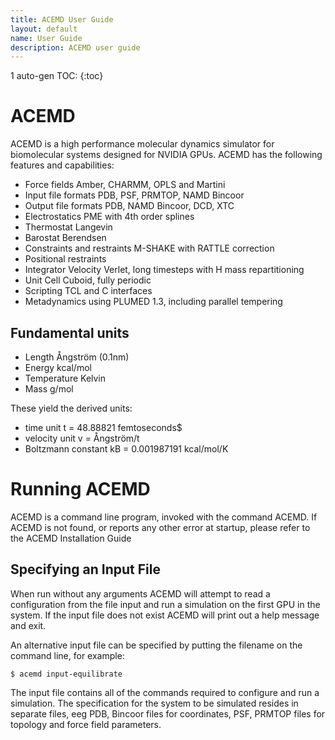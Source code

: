 ```yaml
---
title: ACEMD User Guide
layout: default
name: User Guide
description: ACEMD user guide
---
```



1 auto-gen TOC:
{:toc}

ACEMD
=====

ACEMD is a high performance molecular dynamics simulator for biomolecular systems designed for NVIDIA GPUs. ACEMD has the following features and capabilities:

* Force fields Amber, CHARMM, OPLS and Martini
* Input file formats PDB, PSF, PRMTOP, NAMD Bincoor
* Output file formats PDB, NAMD Bincoor, DCD, XTC
* Electrostatics PME with 4th order splines
* Thermostat Langevin
* Barostat Berendsen
* Constraints and restraints M-SHAKE with RATTLE correction 
* Positional restraints
* Integrator Velocity Verlet, long timesteps with H mass repartitioning
* Unit Cell Cuboid, fully periodic
* Scripting TCL and C interfaces
* Metadynamics using PLUMED 1.3, including parallel tempering

Fundamental units
-----------------

* Length Ångström (0.1nm)
* Energy kcal/mol
* Temperature Kelvin
* Mass g/mol

These yield the derived units:

* time unit  t = 48.88821 femtoseconds$
* velocity unit v = Ångström/t
* Boltzmann constant  kB = 0.001987191 kcal/mol/K

# Running ACEMD

ACEMD is a command line program, invoked with the command ACEMD. If ACEMD is not found, or reports any other error at startup, please refer to the ACEMD Installation Guide

## Specifying an Input File

When run without any arguments ACEMD will attempt to read a configuration from the file input and run a simulation on the first GPU in the system. If the input file does not exist ACEMD will print out a help message and exit.

An alternative input file can be specified by putting the filename on the command line, for example:

```
$ acemd input-equilibrate
```

The input file contains all of the commands required to configure and run a simulation. The specification for the system to be simulated resides in separate files, eeg PDB, Bincoor files for coordinates, PSF, PRMTOP files for topology and force field parameters.

